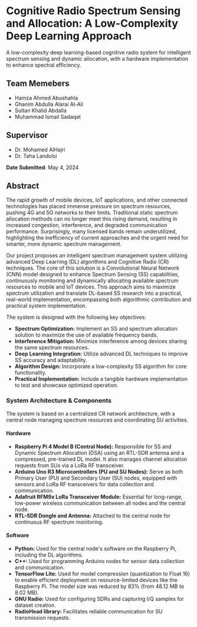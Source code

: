 # Cognitive Radio Spectrum Sensing and Allocation: A Low-Complexity Deep Learning Approach

A low-complexity deep learning-based cognitive radio system for intelligent spectrum sensing and dynamic allocation, with a hardware implementation to enhance spectral efficiency.

## Team Memebers
- Hamza Ahmed Abushahla  
- Ghanim Abdulla Alarai Al-Ali  
- Sultan Khalid Abdalla  
- Muhammad Ismail Sadaqat

## Supervisor
- Dr. Mohamed AlHajri  
- Dr. Taha Landolsi

**Date Submitted**: May 4, 2024

## Abstract
The rapid growth of mobile devices, IoT applications, and other connected technologies has placed immense pressure on spectrum resources, pushing 4G and 5G networks to their limits. Traditional static spectrum allocation methods can no longer meet this rising demand, resulting in increased congestion, interference, and degraded communication performance. Surprisingly, many licensed bands remain underutilized, highlighting the inefficiency of current approaches and the urgent need for smarter, more dynamic spectrum management.

Our project proposes an intelligent spectrum management system utilizing advanced Deep Learning (DL) algorithms and Cognitive Radio (CR) techniques. The core of this solution is a Convolutional Neural Network (CNN) model designed to enhance Spectrum Sensing (SS) capabilities, continuously monitoring and dynamically allocating available spectrum resources to mobile and IoT devices. This approach aims to maximize spectrum utilization and translate DL-based SS research into a practical, real-world implementation, encompassing both algorithmic contribution and practical system implementation. 

The system is designed with the following key objectives:
* **Spectrum Optimization:** Implement an SS and spectrum allocation solution to maximize the use of available frequency bands. 
* **Interference Mitigation:** Minimize interference among devices sharing the same spectrum resources. 
* **Deep Learning Integration:** Utilize advanced DL techniques to improve SS accuracy and adaptability. 
* **Algorithm Design:** Incorporate a low-complexity SS algorithm for core functionality. 
* **Practical Implementation:** Include a tangible hardware implementation to test and showcase optimized operation. 

### System Architecture & Components

The system is based on a centralized CR network architecture, with a central node managing spectrum resources and coordinating SU activities. 

#### Hardware
* **Raspberry Pi 4 Model B (Central Node):** Responsible for SS and Dynamic Spectrum Allocation (DSA) using an RTL-SDR antenna and a compressed, pre-trained DL model. It also manages channel allocation requests from SUs via a LoRa RF transceiver. 
* **Arduino Uno R3 Microcontrollers (PU and SU Nodes):** Serve as both Primary User (PU) and Secondary User (SU) nodes, equipped with sensors and LoRa RF transceivers for data collection and communication. 
* **Adafruit RFM9x LoRa Transceiver Module:** Essential for long-range, low-power wireless communication between all nodes and the central node. 
* **RTL-SDR Dongle and Antenna:** Attached to the central node for continuous RF spectrum monitoring. 

#### Software
* **Python:** Used for the central node's software on the Raspberry Pi, including the DL algorithms. 
* **C++:** Used for programming Arduino nodes for sensor data collection and communication. 
* **TensorFlow Lite:** Used for model compression (quantization to Float 16) to enable efficient deployment on resource-limited devices like the Raspberry Pi. The model size was reduced by 83% (from 48.12 MB to 8.02 MB). 
* **GNU Radio:** Used for configuring SDRs and capturing I/Q samples for dataset creation. 
* **RadioHead library:** Facilitates reliable communication for SU transmission requests. 

